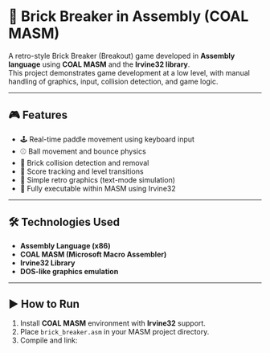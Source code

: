 # 🧱 Brick Breaker in Assembly (COAL MASM)

A retro-style Brick Breaker (Breakout) game developed in **Assembly language** using **COAL MASM** and the **Irvine32 library**.  
This project demonstrates game development at a low level, with manual handling of graphics, input, collision detection, and game logic.

---

## 🎮 Features

- 🕹️ Real-time paddle movement using keyboard input
- ⚾ Ball movement and bounce physics
- 🧱 Brick collision detection and removal
- 🧮 Score tracking and level transitions
- 🎨 Simple retro graphics (text-mode simulation)
- 🚀 Fully executable within MASM using Irvine32

---

## 🛠️ Technologies Used

- **Assembly Language (x86)**
- **COAL MASM (Microsoft Macro Assembler)**
- **Irvine32 Library**
- **DOS-like graphics emulation**

---

## ▶️ How to Run

1. Install **COAL MASM** environment with **Irvine32** support.
2. Place `brick_breaker.asm` in your MASM project directory.
3. Compile and link:
